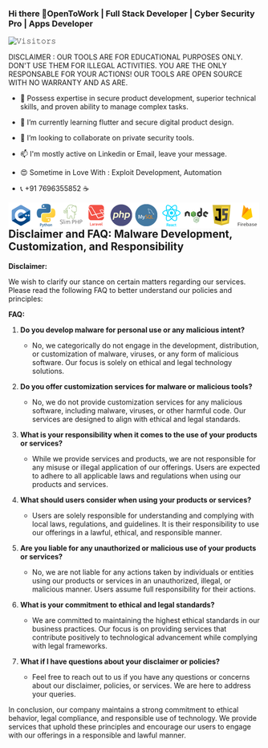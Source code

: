 ### Hi there 👋OpenToWork | Full Stack Developer | Cyber Security Pro | Apps Developer

![𝚅𝚒𝚜𝚒𝚝𝚘𝚛𝚜](https://visitor-badge.laobi.icu/badge?page_id=ajayrandhawa.ajayrandhawa&title=𝚅𝚒𝚜𝚒𝚝𝚘𝚛𝚜 )

DISCLAIMER : OUR TOOLS ARE FOR EDUCATIONAL PURPOSES ONLY. DON'T USE THEM FOR ILLEGAL ACTIVITIES. YOU ARE THE ONLY RESPONSABLE FOR YOUR ACTIONS! OUR TOOLS ARE OPEN SOURCE WITH NO WARRANTY AND AS ARE.

- 🔭 Possess expertise in secure product development, superior technical
skills, and proven ability to manage complex tasks.

- 🌱 I’m currently learning flutter and secure digital product design.

- 👯 I’m looking to collaborate on private security tools.

- 📫 I'm mostly active on Linkedin or Email, leave your message.


- 😍 Sometime in Love With : Exploit Development, Automation 

- 📞 +91 7696355852 ☕️


<img align="left" alt="C" width="50px" src="https://raw.githubusercontent.com/ajayrandhawa/ajayrandhawa/master/cplus.png" />
<img align="left" alt="C" width="50px" src="https://raw.githubusercontent.com/ajayrandhawa/ajayrandhawa/master/python.png" />
<img align="left" alt="C" width="50px" src="https://raw.githubusercontent.com/ajayrandhawa/ajayrandhawa/master/slim.png" />
<img align="left" alt="C" width="50px" src="https://raw.githubusercontent.com/ajayrandhawa/ajayrandhawa/master/laravel.png" />
<img align="left" alt="C" width="50px" src="https://raw.githubusercontent.com/ajayrandhawa/ajayrandhawa/master/php.png" />
<img align="left" alt="C" width="50px" src="https://raw.githubusercontent.com/ajayrandhawa/ajayrandhawa/master/mysql.png" />
<img align="left" alt="C" width="50px" src="https://raw.githubusercontent.com/ajayrandhawa/ajayrandhawa/master/react.png" />
<img align="left" alt="C" width="50px" src="https://raw.githubusercontent.com/ajayrandhawa/ajayrandhawa/master/node.png" />
<img  align="left" alt="C" width="50px" src="https://raw.githubusercontent.com/ajayrandhawa/ajayrandhawa/master/javascript.png" />
<img align="left" alt="C" width="50px" src="https://raw.githubusercontent.com/ajayrandhawa/ajayrandhawa/master/firebase.png" />

## Disclaimer and FAQ: Malware Development, Customization, and Responsibility

**Disclaimer:**

We wish to clarify our stance on certain matters regarding our services. Please read the following FAQ to better understand our policies and principles:

**FAQ:**

1. **Do you develop malware for personal use or any malicious intent?**
   - No, we categorically do not engage in the development, distribution, or customization of malware, viruses, or any form of malicious software. Our focus is solely on ethical and legal technology solutions.

2. **Do you offer customization services for malware or malicious tools?**
   - No, we do not provide customization services for any malicious software, including malware, viruses, or other harmful code. Our services are designed to align with ethical and legal standards.

3. **What is your responsibility when it comes to the use of your products or services?**
   - While we provide services and products, we are not responsible for any misuse or illegal application of our offerings. Users are expected to adhere to all applicable laws and regulations when using our products and services.

4. **What should users consider when using your products or services?**
   - Users are solely responsible for understanding and complying with local laws, regulations, and guidelines. It is their responsibility to use our offerings in a lawful, ethical, and responsible manner.

5. **Are you liable for any unauthorized or malicious use of your products or services?**
   - No, we are not liable for any actions taken by individuals or entities using our products or services in an unauthorized, illegal, or malicious manner. Users assume full responsibility for their actions.

6. **What is your commitment to ethical and legal standards?**
   - We are committed to maintaining the highest ethical standards in our business practices. Our focus is on providing services that contribute positively to technological advancement while complying with legal frameworks.

7. **What if I have questions about your disclaimer or policies?**
   - Feel free to reach out to us if you have any questions or concerns about our disclaimer, policies, or services. We are here to address your queries.

In conclusion, our company maintains a strong commitment to ethical behavior, legal compliance, and responsible use of technology. We provide services that uphold these principles and encourage our users to engage with our offerings in a responsible and lawful manner.


  


